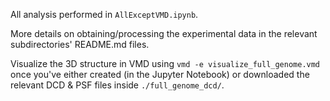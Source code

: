 All analysis performed in `AllExceptVMD.ipynb`.

More details on obtaining/processing the experimental data in the relevant subdirectories' README.md files. 

Visualize the 3D structure in VMD using `vmd -e visualize_full_genome.vmd` once you've either created (in the Jupyter Notebook) or downloaded the relevant DCD & PSF files inside `./full_genome_dcd/`. 